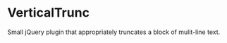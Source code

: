 VerticalTrunc
=============

Small jQuery plugin that appropriately truncates a block of mulit-line text.
